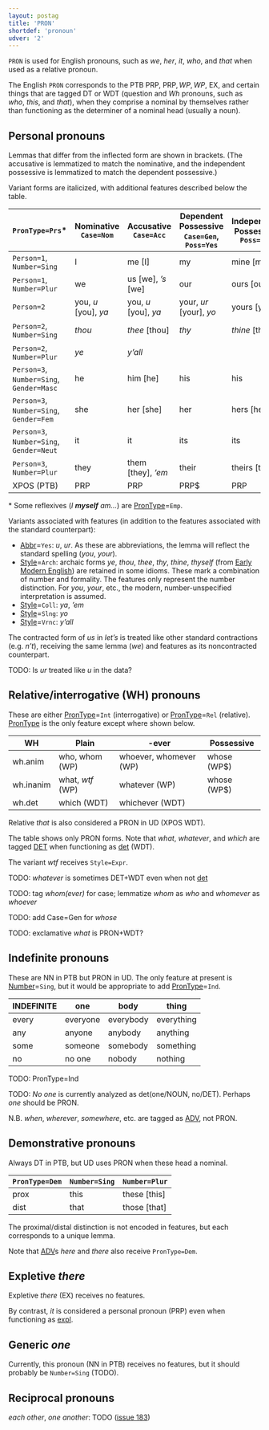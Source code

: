 ```yaml
---
layout: postag
title: 'PRON'
shortdef: 'pronoun'
udver: '2'
---
```


`PRON` is used for English pronouns, such as _we_, _her_, _it_, _who_, and _that_ when used as a relative pronoun.

The English `PRON` corresponds to the PTB PRP, PRP$, WP, WP$, EX, and certain things that are tagged DT or WDT (question and *Wh* pronouns, such as *who*, *this*, and *that*), when they comprise a nominal by themselves rather than functioning as the determiner of a nominal head (usually a noun).


## Personal pronouns

Lemmas that differ from the inflected form are shown in brackets. (The accusative is lemmatized to match the nominative, and the independent possessive is lemmatized to match the dependent possessive.)

Variant forms are italicized, with additional features described below the table.

`PronType=Prs`* | Nominative<br> `Case=Nom` | Accusative<br> `Case=Acc` | Dependent Possessive<br> `Case=Gen`, `Poss=Yes` | Independent Possessive<br> `Poss=Yes` | Reflexive<br> `Case=Acc`, `Reflex=Yes` 
-- | -- | -- | -- | -- | -- 
`Person=1`, `Number=Sing` | I | me [I] | my | mine [my] | myself 
`Person=1`, `Number=Plur` | we | us [we], _’s_ [we] | our | ours [our] | ourselves 
`Person=2` | you, _u_ [you], _ya_ | you, _u_ [you], _ya_ | your, _ur_ [your], _yo_ | yours [your] | 
`Person=2`, `Number=Sing` | _thou_ | _thee_ [thou] | _thy_ | _thine_ [thy] | yourself, _thyself_
`Person=2`, `Number=Plur` | _ye_ | _y’all_ |  |   | yourselves 
`Person=3`, `Number=Sing`, `Gender=Masc` | he | him [he] | his | his | himself 
`Person=3`, `Number=Sing`, `Gender=Fem` | she | her [she] | her | hers [her] | herself 
`Person=3`, `Number=Sing`, `Gender=Neut` | it | it | its | its | itself 
`Person=3`, `Number=Plur` | they | them [they], _’em_ | their | theirs [their] | themselves 
XPOS (PTB) | PRP | PRP | PRP$ | PRP | PRP

\* Some reflexives (_I <b>myself</b> am..._) are [PronType]()=`Emp`.

Variants associated with features (in addition to the features associated with the standard counterpart): 
  - [Abbr]()=`Yes`: *u*, *ur*. As these are abbreviations, the lemma will reflect the standard spelling (*you*, *your*).
  - [Style]()=`Arch`: archaic forms *ye*, *thou*, *thee*, *thy*, *thine*, *thyself* (from [Early Modern English](https://en.wikipedia.org/wiki/Early_Modern_English#Pronouns)) are retained in some idioms. These mark a combination of number and formality. The features only represent the number distinction. For *you*, *your*, etc., the modern, number-unspecified interpretation is assumed.
  - [Style]()=`Coll`: *ya*, *’em*
  - [Style]()=`Slng`: *yo*
  - [Style]()=`Vrnc`: *y’all*

The contracted form of *us* in *let’s* is treated like other standard contractions (e.g. *n’t*), receiving the same lemma (*we*) and features as its noncontracted counterpart.

TODO: Is *ur* treated like *u* in the data?

## Relative/interrogative (WH) pronouns

These are either [PronType]()=`Int` (interrogative) or [PronType]()=`Rel` (relative). [PronType]() is the only feature except where shown below.

WH | Plain | -ever | Possessive 
-- | -- | -- | -- 
wh.anim | who, whom (WP) | whoever, whomever (WP) | whose (WP$) 
wh.inanim | what, _wtf_ (WP) | whatever (WP) | whose (WP$) 
wh.det | which (WDT) | whichever (WDT) |   

Relative *that* is also considered a PRON in UD (XPOS WDT).

The table shows only PRON forms. Note that *what*, *whatever*, and *which* are tagged [DET]() when functioning as [det]() (WDT).

The variant _wtf_ receives `Style=Expr`.

TODO: *whatever* is sometimes DET+WDT even when not [det]()

TODO: tag *whom(ever)* for case; lemmatize *whom* as *who* and *whomever* as *whoever*

TODO: add Case=Gen for *whose*

TODO: exclamative *what* is PRON+WDT?

## Indefinite pronouns

These are NN in PTB but PRON in UD. The only feature at present is [Number]()=`Sing`, but it would be appropriate to add [PronType]()=`Ind`.

INDEFINITE | one | body | thing
-- | -- | -- | --
every | everyone | everybody | everything
any | anyone | anybody | anything
some | someone | somebody | something
no | no one | nobody | nothing

TODO: PronType=Ind

TODO: *No one* is currently analyzed as det(one/NOUN, no/DET). Perhaps *one* should be PRON. 

N.B. *when*, *wherever*, *somewhere*, etc. are tagged as [ADV](), not PRON.

## Demonstrative pronouns

Always DT in PTB, but UD uses PRON when these head a nominal.

`PronType=Dem` | `Number=Sing` | `Number=Plur`
-- | -- | --
prox | this | these [this]
dist | that | those [that]

The proximal/distal distinction is not encoded in features, but each corresponds to a unique lemma.

Note that [ADV]()s *here* and *there* also receive `PronType=Dem`.

## Expletive *there*

Expletive *there* (EX) receives no features.

By contrast, *it* is considered a personal pronoun (PRP) even when functioning as [expl]().

## Generic *one*

Currently, this pronoun (NN in PTB) receives no features, but it should probably be `Number=Sing` (TODO).

## Reciprocal pronouns

*each other*, *one another*: TODO ([issue 183](https://github.com/UniversalDependencies/UD_English-EWT/issues/183))

<!-- Interlanguage links updated So kvě 14 19:01:53 CEST 2022 -->
